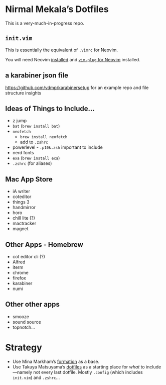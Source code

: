 # Nirmal Mekala’s Dotfiles

This is a very-much-in-progress repo.

## `init.vim`

This is essentially the equivalent of `.vimrc` for Neovim.

You will need Neovim [installed](https://dev.to/craftzdog/how-to-install-neovim-on-apple-silicon-m1-mac-27ke) and [`vim-plug` for Neovim](https://github.com/junegunn/vim-plug#neovim) installed.

## a karabiner json file

https://github.com/vdmp/karabinersetup for an example repo and file structure insights

## Ideas of Things to Include…

- z jump
- `bat` (`brew install bat`)
- `neofetch`
  - `brew install neofetch`
  - add to `.zshrc`
- powerlevel - `.p10k.zsh` important to include
- nerd fonts
- `exa` (`brew install exa`)
- `.zshrc` (for aliases)

## Mac App Store
- iA writer
- coteditor
- things 3
- handmirror
- horo
- chill lite (?)
- mactracker
- magnet

## Other Apps - Homebrew
- cot editor cli (?)
- Alfred
- iterm
- chrome
- firefox
- karabiner
- numi

## Other other apps
- smooze
- sound source
- topnotch…

# Strategy

- Use Mina Markham’s [formation](https://github.com/minamarkham/formation) as a base.
- Use Takuya Matsuyama’s [dotfiles](https://github.com/craftzdog/dotfiles-public) as a starting place for *what* to include—namely not every last dotfile. Mostly `.config` (which includes `init.vim`) and `.zshrc`… 

